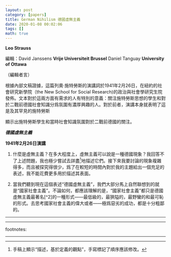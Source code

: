 ```yaml
---
layout: post
category: [papers]
title: German Nihilism 德國虛無主義
date: 2020-01-08 00:02:06
tags: []
math: true
---
```


**Leo Strauss** 

編輯：David Janssens  **Vrije Universiteit Brussel**
	 Daniel Tanguay  **University of Ottawa**
	 

（編輯者言）

根據內部文稿證據，這篇列奧·施特勞斯的演講詞於1941年2月26日，在紐約的社會研究新學院（the New School for Social Research)的政治與社會學研究生院發佈。文本對於這兩方面有需求的人有特別的意義：關注施特勞斯思想的學生和對於二戰前德國社會知識分爲氛圍有濃厚興趣的人。對於前者，演講本身就表明了這是及其罕見的施特勞斯

顯示出施特勞斯學生和當時社會知識氛圍對於二戰前德國的關注。


***德國虛無主義***

**1941年2月26日演講**

1. 什麼是虛無主義？在多大程度上，虛無主義可以說是一種德國現象？我回答不了上述問題，我也極少嘗試去詳盡[^1]地描述它們。接下來我要討論的現象複雜得多，而且被探究得很少，爲了在較短的時間內對於我的主題給出一個充足的表述，我不能花費更多用於描述其表面。

2. 當我們聽到現在這個表述“德國虛無主義”，我們大部分馬上自然聯想到的就是“國家社會主義”。不論如何，都應該理解的是，“國家社會主義”都只是德國虛無主義最著名[^2]的一種形式——最低級的，最狹隘的，最野蠻的和最可恥的形式。去思考國家社會主義的偉大或者——極爲惡劣的成功，都是十分粗鄙的。


--------


------

footnotes:

------

[^1]: 手稿上顯示“描述，基於定義的觀點”，手寫標記了順序應該修改。


